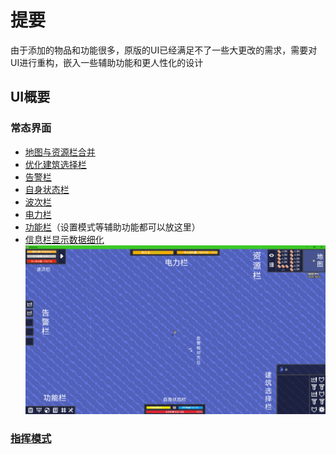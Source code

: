 # 提要
由于添加的物品和功能很多，原版的UI已经满足不了一些大更改的需求，需要对UI进行重构，嵌入一些辅助功能和更人性化的设计
## UI概要
### 常态界面
- [地图与资源栏合并](资源显示栏.md)
- [优化建筑选择栏](建筑栏选择栏.md)
- [告警栏](告警栏.md)
- [自身状态栏](状态&波次栏.md)
- [波次栏](波次栏.md)
- [电力栏](电力.md)
- [功能栏](指挥栏.md)（设置模式等辅助功能都可以放这里）
- [信息栏显示数据细化](信息栏.md)
![alt text](图/大致UI.png)
### [指挥模式](指挥栏.md)
